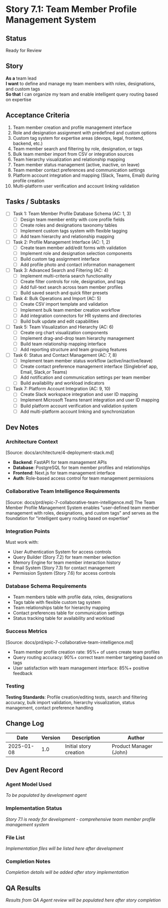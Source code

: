 # Story 7.1: Team Member Profile Management System

## Status
Ready for Review

## Story
**As a** team lead  
**I want** to define and manage my team members with roles, designations, and custom tags  
**So that** I can organize my team and enable intelligent query routing based on expertise

## Acceptance Criteria
1. Team member creation and profile management interface
2. Role and designation assignment with predefined and custom options
3. Custom tag system for expertise areas (devops, legal, frontend, backend, etc.)
4. Team member search and filtering by role, designation, or tags
5. Bulk team member import from CSV or integration sources
6. Team hierarchy visualization and relationship mapping
7. Team member status management (active, inactive, on leave)
8. Team member contact preferences and communication settings
9. Platform account integration and mapping (Slack, Teams, Email) during profile creation
10. Multi-platform user verification and account linking validation

## Tasks / Subtasks
- [ ] Task 1: Team Member Profile Database Schema (AC: 1, 3)
  - [ ] Design team member entity with core profile fields
  - [ ] Create roles and designations taxonomy tables
  - [ ] Implement custom tags system with flexible tagging
  - [ ] Add team hierarchy and relationship mapping
- [ ] Task 2: Profile Management Interface (AC: 1, 2)
  - [ ] Create team member add/edit forms with validation
  - [ ] Implement role and designation selection components
  - [ ] Build custom tag assignment interface
  - [ ] Add profile photo and contact information management
- [ ] Task 3: Advanced Search and Filtering (AC: 4)
  - [ ] Implement multi-criteria search functionality
  - [ ] Create filter controls for role, designation, and tags
  - [ ] Add full-text search across team member profiles
  - [ ] Build saved search and quick filter presets
- [ ] Task 4: Bulk Operations and Import (AC: 5)
  - [ ] Create CSV import template and validation
  - [ ] Implement bulk team member creation workflow
  - [ ] Add integration connectors for HR systems and directories
  - [ ] Build bulk update and edit capabilities
- [ ] Task 5: Team Visualization and Hierarchy (AC: 6)
  - [ ] Create org chart visualization components
  - [ ] Implement drag-and-drop team hierarchy management
  - [ ] Build team relationship mapping interface
  - [ ] Add reporting structure and team grouping features
- [ ] Task 6: Status and Contact Management (AC: 7, 8)
  - [ ] Implement team member status workflow (active/inactive/leave)
  - [ ] Create contact preference management interface (Singlebrief app, Email, Slack,or Teams)
  - [ ] Add notification and communication settings per team member
  - [ ] Build availability and workload indicators
- [ ] Task 7: Platform Account Integration (AC: 9, 10)
  - [ ] Create Slack workspace integration and user ID mapping
  - [ ] Implement Microsoft Teams tenant integration and user ID mapping
  - [ ] Build platform account verification and validation system
  - [ ] Add multi-platform account linking and synchronization

## Dev Notes

### Architecture Context
[Source: docs/architecture/4-deployment-stack.md]
- **Backend**: FastAPI for team management APIs
- **Database**: PostgreSQL for team member profiles and relationships
- **Frontend**: Next.js for team management interface
- **Auth**: Role-based access control for team management permissions

### Collaborative Team Intelligence Requirements
[Source: docs/prd/epic-7-collaborative-team-intelligence.md]
The Team Member Profile Management System enables "user-defined team member management with roles, designations, and custom tags" and serves as the foundation for "intelligent query routing based on expertise"

### Integration Points
Must work with:
- User Authentication System for access controls
- Query Builder (Story 7.2) for team member selection
- Memory Engine for team member interaction history
- Email System (Story 7.3) for contact management
- Permission System (Story 7.6) for access controls

### Database Schema Requirements
- Team members table with profile data, roles, designations
- Tags table with flexible custom tag system
- Team relationships table for hierarchy mapping  
- Contact preferences table for communication settings
- Status tracking table for availability and workload

### Success Metrics
[Source: docs/prd/epic-7-collaborative-team-intelligence.md]
- Team member profile creation rate: 95%+ of users create team profiles
- Query routing accuracy: 90%+ correct team member targeting based on tags
- User satisfaction with team management interface: 85%+ positive feedback

### Testing
**Testing Standards**: Profile creation/editing tests, search and filtering accuracy, bulk import validation, hierarchy visualization, status management, contact preference handling

## Change Log
| Date | Version | Description | Author |
|------|---------|-------------|---------|
| 2025-01-08 | 1.0 | Initial story creation | Product Manager (John) |

## Dev Agent Record

### Agent Model Used
*To be populated by development agent*

### Implementation Status
*Story 7.1 is ready for development - comprehensive team member profile management system*

### File List
*Implementation files will be listed here after development*

### Completion Notes
*Completion details will be added after story implementation*

## QA Results
*Results from QA Agent review will be populated here after story completion*
